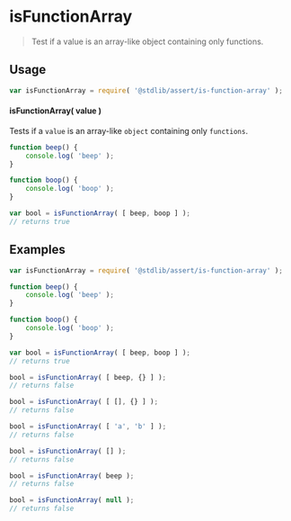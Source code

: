 # isFunctionArray

> Test if a value is an array-like object containing only functions.


<section class="usage">

## Usage

``` javascript
var isFunctionArray = require( '@stdlib/assert/is-function-array' );
```

#### isFunctionArray( value )

Tests if a `value` is an array-like `object` containing only `functions`.

``` javascript
function beep() {
    console.log( 'beep' );
}

function boop() {
    console.log( 'boop' );
}

var bool = isFunctionArray( [ beep, boop ] );
// returns true
```

</section>

<!-- /.usage -->


<section class="examples">

## Examples

``` javascript
var isFunctionArray = require( '@stdlib/assert/is-function-array' );

function beep() {
    console.log( 'beep' );
}

function boop() {
    console.log( 'boop' );
}

var bool = isFunctionArray( [ beep, boop ] );
// returns true

bool = isFunctionArray( [ beep, {} ] );
// returns false

bool = isFunctionArray( [ [], {} ] );
// returns false

bool = isFunctionArray( [ 'a', 'b' ] );
// returns false

bool = isFunctionArray( [] );
// returns false

bool = isFunctionArray( beep );
// returns false

bool = isFunctionArray( null );
// returns false
```

</section>

<!-- /.examples -->


<section class="links">

</section>

<!-- /.links -->
